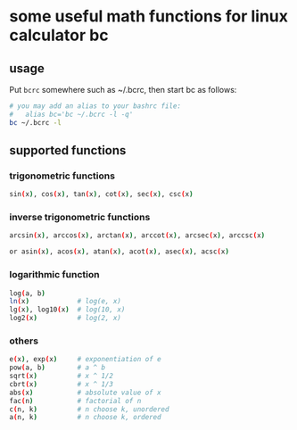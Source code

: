 # some useful math functions for linux calculator bc

## usage

Put `bcrc` somewhere such as ~/.bcrc, then start bc as follows:
```sh
# you may add an alias to your bashrc file:
#   alias bc='bc ~/.bcrc -l -q'
bc ~/.bcrc -l
```

## supported functions

### trigonometric functions
```sh
sin(x), cos(x), tan(x), cot(x), sec(x), csc(x)
```

### inverse trigonometric functions
```sh
arcsin(x), arccos(x), arctan(x), arccot(x), arcsec(x), arccsc(x)

or asin(x), acos(x), atan(x), acot(x), asec(x), acsc(x)
```

### logarithmic function
```sh
log(a, b)
ln(x)            # log(e, x)
lg(x), log10(x)  # log(10, x)
log2(x)          # log(2, x)
```

### others
```sh
e(x), exp(x)     # exponentiation of e
pow(a, b)        # a ^ b
sqrt(x)          # x ^ 1/2
cbrt(x)          # x ^ 1/3
abs(x)           # absolute value of x
fac(n)           # factorial of n
c(n, k)          # n choose k, unordered
a(n, k)          # n choose k, ordered
```
